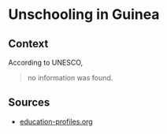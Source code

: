 # Unschooling in Guinea

## Context

According to UNESCO,

> no information was found.

## Sources

* [education-profiles.org](https://education-profiles.org/fr/afrique-sub-saharienne/guinee/~acteurs-non-etatiques-dans-leducation)
